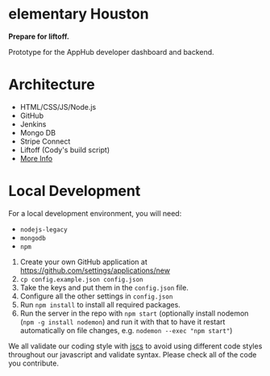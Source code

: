 # elementary Houston
**Prepare for liftoff.**

Prototype for the AppHub developer dashboard and backend.

# Architecture
* HTML/CSS/JS/Node.js
* GitHub
* Jenkins
* Mongo DB
* Stripe Connect
* Liftoff (Cody's build script)
* [More Info](https://docs.google.com/document/d/1nHCnxNpaQI8G2VdJKFeri12krLpgtUQllMj8_PdZ7P8/edit)

# Local Development
For a local development environment, you will need:
* `nodejs-legacy`
* `mongodb`
* `npm`

1. Create your own GitHub application at https://github.com/settings/applications/new
2. `cp config.example.json config.json`
3. Take the keys and put them in the `config.json` file.
4. Configure all the other settings in `config.json`
5. Run `npm install` to install all required packages.
6. Run the server in the repo with `npm start` (optionally install nodemon (`npm -g install nodemon`) and run it with that to have it restart automatically on file changes, e.g. `nodemon --exec "npm start"`)

We all validate our coding style with [jscs](http://jscs.info) to avoid using different code styles throughout our javascript and validate syntax. Please check all of the code you contribute.
